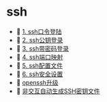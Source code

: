 # ssh

* 📄 [1. ssh口令登陆](siyuan://blocks/20240405222815-b8v95aa)
* 📄 [2. ssh公钥登录](siyuan://blocks/20240405222855-0ozd5ld)
* 📄 [3. ssh带密码登录](siyuan://blocks/20240405222931-lxe8lwd)
* 📄 [4. ssh端口映射](siyuan://blocks/20240405223023-nn43as3)
* 📄 [5. ssh配置文件](siyuan://blocks/20240405223058-l4fn1pm)
* 📄 [6. ssh安全设置](siyuan://blocks/20240405223311-hgb734l)
* 📄 [openssh升级](siyuan://blocks/20240405222651-qb2ycwv)
* 📄 [非交互自动生成SSH密钥文件](siyuan://blocks/20240405222739-u6f8kdk)

　　‍
